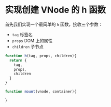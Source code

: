 # 实现创建 VNode 的 h 函数

首先我们实现一个最简单的 `h` 函数，接收三个参数：
- `tag` 标签名
- `props` DOM 上的属性
- `children` 子节点

```js
function h(tag, props, children){
  return {
    tag,
    props,
    children
  }
}

function mount(vnode, container){

}
```
